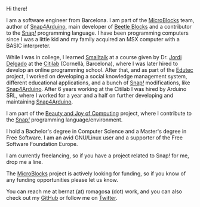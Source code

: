 Hi there!  

I am a software engineer from Barcelona. I am part of the [MicroBlocks](http://microblocks.fun) team, author of [Snap4Arduino](http://snap4arduino.org), main developer of [Beetle Blocks](http://beetleblocks.com) and a contributor to the [Snap<i>!</i>](http://snap.berkeley.edu) programming language. I have been programming computers since I was a little kid and my family acquired an MSX computer with a BASIC interpreter.  

While I was in college, I learned [Smalltalk](http://wiki.c2.com/?SmalltalkLanguage) at a course given by Dr. [Jordi Delgado](https://www.cs.upc.edu/~jdelgado/) at the [Citilab](http://citilab.eu) (Cornellà, Barcelona), where I was later hired to develop an online programming school. After that, and as part of the [Edutec](http://edutec.citilab.eu) project, I worked on developing a social knowledge management system, different educational applications, and a bunch of [Snap<em>!</em>](http://snap.berkeley.edu) modifications, like [Snap4Arduino](http://snap4arduino.rocks). After 6 years working at the Citilab I was hired by Arduino SRL, where I worked for a year and a half on further developing and maintaining [Snap4Arduino](http://snap4arduino.rocks).  

I am part of the [Beauty and Joy of Computing](http://bjc.berkeley.edu) project, where I contribute to the [Snap<em>!</em>](http://snap.berkeley.edu) programming language/environment.  

I hold a Bachelor's degree in Computer Science and a Master's degree in Free Software. I am an avid GNU/Linux user and a supporter of the Free Software Foundation Europe. 

I am currently freelancing, so if you have a project related to Snap<em>!</em> for me, drop me a line. 

The [MicroBlocks](http://microblocks.fun) project is actively looking for funding, so if you know of any funding opportunities please let us know. 

You can reach me at bernat (at) romagosa (dot) work, and you can also check out my [GitHub](https://github.com/bromagosa) or follow me on [Twitter](https://twitter.com/bromagosa). 
